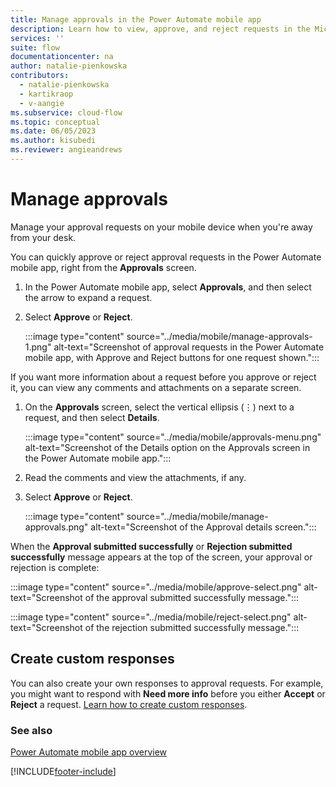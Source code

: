 ```yaml
---
title: Manage approvals in the Power Automate mobile app
description: Learn how to view, approve, and reject requests in the Microsoft Power Automate mobile app.
services: ''
suite: flow
documentationcenter: na
author: natalie-pienkowska
contributors:
  - natalie-pienkowska
  - kartikraop
  - v-aangie
ms.subservice: cloud-flow
ms.topic: conceptual
ms.date: 06/05/2023
ms.author: kisubedi
ms.reviewer: angieandrews
---
```


# Manage approvals

Manage your approval requests on your mobile device when you're away from your desk.

You can quickly approve or reject approval requests in the Power Automate mobile app, right from the **Approvals** screen.

1. In the Power Automate mobile app, select **Approvals**, and then select the arrow to expand a request.

1. Select **Approve** or **Reject**.

    :::image type="content" source="../media/mobile/manage-approvals-1.png" alt-text="Screenshot of approval requests in the Power Automate mobile app, with Approve and Reject buttons for one request shown.":::

If you want more information about a request before you approve or reject it, you can view any comments and attachments on a separate screen.

1. On the **Approvals** screen, select the vertical ellipsis (&vellip;) next to a request, and then select **Details**.

    :::image type="content" source="../media/mobile/approvals-menu.png" alt-text="Screenshot of the Details option on the Approvals screen in the Power Automate mobile app.":::

1. Read the comments and view the attachments, if any.

1. Select **Approve** or **Reject**.

    :::image type="content" source="../media/mobile/manage-approvals.png" alt-text="Screenshot of the Approval details screen.":::

When the **Approval submitted successfully** or **Rejection submitted successfully** message appears at the top of the screen, your approval or rejection is complete:

:::image type="content" source="../media/mobile/approve-select.png" alt-text="Screenshot of the approval submitted successfully message.":::

:::image type="content" source="../media/mobile/reject-select.png" alt-text="Screenshot of the rejection submitted successfully message.":::

## Create custom responses

You can also create your own responses to approval requests. For example, you might want to respond with **Need more info** before you either **Accept** or **Reject** a request. [Learn how to create custom responses](../create-approval-response-options.md).

### See also

[Power Automate mobile app overview](overview-mobile.md)

[!INCLUDE[footer-include](../includes/footer-banner.md)]
